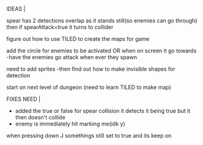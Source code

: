 IDEAS | 

spear has 2 detections 
    overlap as it stands still(so enemies can go through)
    then if spearAttack=true it turns to collider

figure out how to use TILED to create the maps for game 


add the circle for enemies to be activated OR when on screen it go towards 
-have the enemies go attack when ever they spawn


need to add sprites
-then find out how to make invisible shapes for detection

start on next level of dungeon (need to learn TILED to make map)


FIXES NEED | 
* added the true or false for spear collision it detects it being true but it then doesn't collide
* enemy is immediately hit marking me(idk y)



when pressing down J somethings still set to true and its keep on 